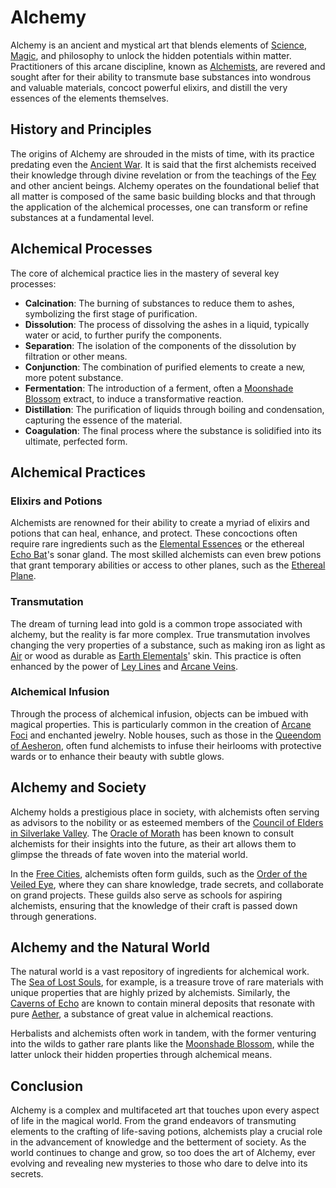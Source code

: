 # Alchemy

Alchemy is an ancient and mystical art that blends elements of [Science](Science.md), [Magic](Magic.md), and philosophy to unlock the hidden potentials within matter. Practitioners of this arcane discipline, known as [Alchemists](Alchemists.md), are revered and sought after for their ability to transmute base substances into wondrous and valuable materials, concoct powerful elixirs, and distill the very essences of the elements themselves.

## History and Principles

The origins of Alchemy are shrouded in the mists of time, with its practice predating even the [Ancient War](Ancient%20War.md). It is said that the first alchemists received their knowledge through divine revelation or from the teachings of the [Fey](Fey.md) and other ancient beings. Alchemy operates on the foundational belief that all matter is composed of the same basic building blocks and that through the application of the alchemical processes, one can transform or refine substances at a fundamental level.

## Alchemical Processes

The core of alchemical practice lies in the mastery of several key processes:

- **Calcination**: The burning of substances to reduce them to ashes, symbolizing the first stage of purification.
- **Dissolution**: The process of dissolving the ashes in a liquid, typically water or acid, to further purify the components.
- **Separation**: The isolation of the components of the dissolution by filtration or other means.
- **Conjunction**: The combination of purified elements to create a new, more potent substance.
- **Fermentation**: The introduction of a ferment, often a [Moonshade Blossom](Moonshade%20Blossom.md) extract, to induce a transformative reaction.
- **Distillation**: The purification of liquids through boiling and condensation, capturing the essence of the material.
- **Coagulation**: The final process where the substance is solidified into its ultimate, perfected form.

## Alchemical Practices

### Elixirs and Potions
Alchemists are renowned for their ability to create a myriad of elixirs and potions that can heal, enhance, and protect. These concoctions often require rare ingredients such as the [Elemental Essences](Elemental%20Essences.md) or the ethereal [Echo Bat](Echo%20Bat.md)'s sonar gland. The most skilled alchemists can even brew potions that grant temporary abilities or access to other planes, such as the [Ethereal Plane](Ethereal%20Plane.md).

### Transmutation
The dream of turning lead into gold is a common trope associated with alchemy, but the reality is far more complex. True transmutation involves changing the very properties of a substance, such as making iron as light as [Air](Air.md) or wood as durable as [Earth Elementals](Earth%20Elementals.md)' skin. This practice is often enhanced by the power of [Ley Lines](Ley%20Lines.md) and [Arcane Veins](Arcane%20Veins.md).

### Alchemical Infusion
Through the process of alchemical infusion, objects can be imbued with magical properties. This is particularly common in the creation of [Arcane Foci](Arcane%20Foci.md) and enchanted jewelry. Noble houses, such as those in the [Queendom of Aesheron](Queendom%20of%20Aesheron.md), often fund alchemists to infuse their heirlooms with protective wards or to enhance their beauty with subtle glows.

## Alchemy and Society

Alchemy holds a prestigious place in society, with alchemists often serving as advisors to the nobility or as esteemed members of the [Council of Elders in Silverlake Valley](Council%20of%20Elders%20in%20Silverlake%20Valley.md). The [Oracle of Morath](Oracle%20of%20Morath.md) has been known to consult alchemists for their insights into the future, as their art allows them to glimpse the threads of fate woven into the material world.

In the [Free Cities](Free%20Cities.md), alchemists often form guilds, such as the [Order of the Veiled Eye](Order%20of%20the%20Veiled%20Eye.md), where they can share knowledge, trade secrets, and collaborate on grand projects. These guilds also serve as schools for aspiring alchemists, ensuring that the knowledge of their craft is passed down through generations.

## Alchemy and the Natural World

The natural world is a vast repository of ingredients for alchemical work. The [Sea of Lost Souls](Sea%20of%20Lost%20Souls.md), for example, is a treasure trove of rare materials with unique properties that are highly prized by alchemists. Similarly, the [Caverns of Echo](Caverns%20of%20Echo.md) are known to contain mineral deposits that resonate with pure [Aether](Aether.md), a substance of great value in alchemical reactions.

Herbalists and alchemists often work in tandem, with the former venturing into the wilds to gather rare plants like the [Moonshade Blossom](Moonshade%20Blossom.md), while the latter unlock their hidden properties through alchemical means.

## Conclusion

Alchemy is a complex and multifaceted art that touches upon every aspect of life in the magical world. From the grand endeavors of transmuting elements to the crafting of life-saving potions, alchemists play a crucial role in the advancement of knowledge and the betterment of society. As the world continues to change and grow, so too does the art of Alchemy, ever evolving and revealing new mysteries to those who dare to delve into its secrets.